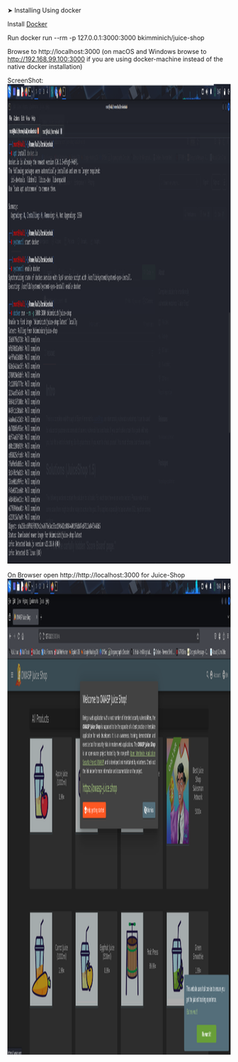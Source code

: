 ➤ Installing Using docker

Install [Docker](https://www.docker.com/)

Run docker run --rm -p 127.0.0.1:3000:3000 bkimminich/juice-shop

Browse to http://localhost:3000 (on macOS and Windows browse to http://192.168.99.100:3000 if you are using docker-machine instead of the native docker installation)


ScreenShot:
<img width="1920" height="1080" alt="Image" src="https://github.com/Gautam-CyberSec/Juice-Shop/blob/main/Screenshots/Screenshot%202025-09-13%20131757.png" />

On Browser open http://http://localhost:3000 for Juice-Shop
<img width="1919" height="1072" alt="Image" src="https://github.com/Gautam-CyberSec/Juice-Shop/blob/main/Screenshots/Screenshot%202025-09-12%20231859.png" />
